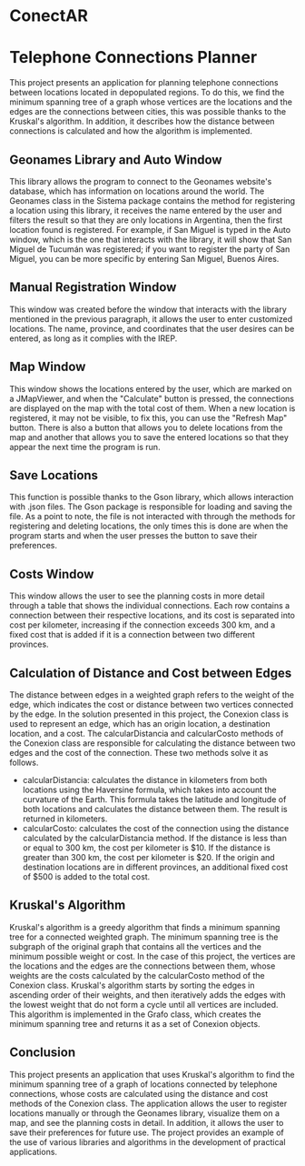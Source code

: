 # ConectAR

<!DOCTYPE html>
<html>
<body>
	<h1>Telephone Connections Planner</h1>
	<p>This project presents an application for planning telephone connections between locations located in depopulated regions. To do this, we find the minimum spanning tree of a graph whose vertices are the locations and the edges are the connections between cities, this was possible thanks to the Kruskal's algorithm. In addition, it describes how the distance between connections is calculated and how the algorithm is implemented.</p>
	<h2>Geonames Library and Auto Window</h2>
	<p>This library allows the program to connect to the Geonames website's database, which has information on locations around the world. The Geonames class in the Sistema package contains the method for registering a location using this library, it receives the name entered by the user and filters the result so that they are only locations in Argentina, then the first location found is registered. For example, if San Miguel is typed in the Auto window, which is the one that interacts with the library, it will show that San Miguel de Tucumán was registered; if you want to register the party of San Miguel, you can be more specific by entering San Miguel, Buenos Aires.</p>
	<h2>Manual Registration Window</h2>
	<p>This window was created before the window that interacts with the library mentioned in the previous paragraph, it allows the user to enter customized locations. The name, province, and coordinates that the user desires can be entered, as long as it complies with the IREP.</p>
	<h2>Map Window</h2>
	<p>This window shows the locations entered by the user, which are marked on a JMapViewer, and when the "Calculate" button is pressed, the connections are displayed on the map with the total cost of them. When a new location is registered, it may not be visible, to fix this, you can use the "Refresh Map" button. There is also a button that allows you to delete locations from the map and another that allows you to save the entered locations so that they appear the next time the program is run.</p>
	<h2>Save Locations</h2>
	<p>This function is possible thanks to the Gson library, which allows interaction with .json files. The Gson package is responsible for loading and saving the file. As a point to note, the file is not interacted with through the methods for registering and deleting locations, the only times this is done are when the program starts and when the user presses the button to save their preferences.</p>
	<h2>Costs Window</h2>
	<p>This window allows the user to see the planning costs in more detail through a table that shows the individual connections. Each row contains a connection between their respective locations, and its cost is separated into cost per kilometer, increasing if the connection exceeds 300 km, and a fixed cost that is added if it is a connection between two different provinces.</p>
	<h2>Calculation of Distance and Cost between Edges</h2>
	<p>The distance between edges in a weighted graph refers to the weight of the edge, which indicates the cost or distance between two vertices connected by the edge. In the solution presented in this project, the Conexion class is used to represent an edge, which has an origin location, a destination location, and a cost. The calcularDistancia and calcularCosto methods of the Conexion class are responsible for calculating the distance between two edges and the cost of the connection. These two methods solve it as follows.</p>
	<ul>
	<li>calcularDistancia: calculates the distance in kilometers from both locations
	using the Haversine formula, which takes into account the curvature of the Earth. This formula takes the latitude and longitude of both locations and 		calculates the distance between them. The result is returned in kilometers.</li>
	<li>calcularCosto: calculates the cost of the connection using the distance calculated by the calcularDistancia method. If the distance is less than or equal 		to 300 km, the cost per kilometer is $10. If the distance is greater than 300 km, the cost per kilometer is $20. If the origin and destination locations are 		in different provinces, an additional fixed cost of $500 is added to the total cost.</li>
</ul>
<h2>Kruskal's Algorithm</h2>
<p>Kruskal's algorithm is a greedy algorithm that finds a minimum spanning tree for a connected weighted graph. The minimum spanning tree is the subgraph of the original graph that contains all the vertices and the minimum possible weight or cost. In the case of this project, the vertices are the locations and the edges are the connections between them, whose weights are the costs calculated by the calcularCosto method of the Conexion class. Kruskal's algorithm starts by sorting the edges in ascending order of their weights, and then iteratively adds the edges with the lowest weight that do not form a cycle until all vertices are included. This algorithm is implemented in the Grafo class, which creates the minimum spanning tree and returns it as a set of Conexion objects.</p>
<h2>Conclusion</h2>
<p>This project presents an application that uses Kruskal's algorithm to find the minimum spanning tree of a graph of locations connected by telephone connections, whose costs are calculated using the distance and cost methods of the Conexion class. The application allows the user to register locations manually or through the Geonames library, visualize them on a map, and see the planning costs in detail. In addition, it allows the user to save their preferences for future use. The project provides an example of the use of various libraries and algorithms in the development of practical applications.</p>

</body>
</html>
